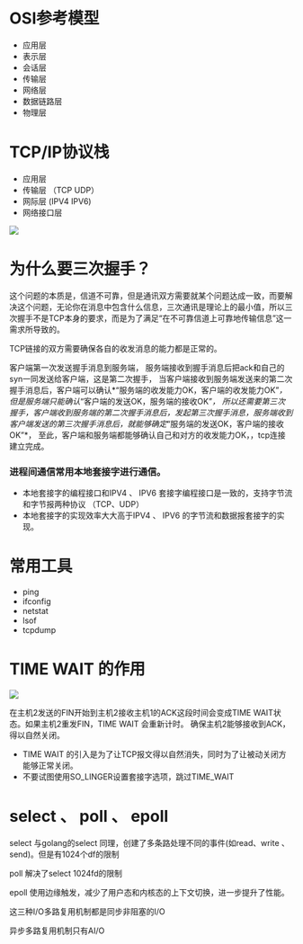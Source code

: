 # OSI参考模型

- 应用层
- 表示层
- 会话层
- 传输层
- 网络层
- 数据链路层
- 物理层

# TCP/IP协议栈

- 应用层
- 传输层 （TCP UDP）
- 网际层 (IPV4 IPV6)
- 网络接口层

![](https://static001.geekbang.org/resource/image/cb/b4/cb34e0e3b7769498ea703fe6231201b4.png)

# 为什么要三次握手？

这个问题的本质是，信道不可靠，但是通讯双方需要就某个问题达成一致，而要解决这个问题，无论你在消息中包含什么信息，三次通讯是理论上的最小值，所以三次握手不是TCP本身的要求，而是为了满足“在不可靠信道上可靠地传输信息”这一需求所导致的。

TCP链接的双方需要确保各自的收发消息的能力都是正常的。

客户端第一次发送握手消息到服务端，
服务端接收到握手消息后把ack和自己的syn一同发送给客户端，这是第二次握手，
当客户端接收到服务端发送来的第二次握手消息后，客户端可以确认*“服务端的收发能力OK，客户端的收发能力OK”*，但是服务端只能确认*“客户端的发送OK，服务端的接收OK”*，
所以还需要第三次握手，客户端收到服务端的第二次握手消息后，发起第三次握手消息，服务端收到客户端发送的第三次握手消息后，就能够确定*“服务端的发送OK，客户端的接收OK”*，
至此，客户端和服务端都能够确认自己和对方的收发能力OK，，tcp连接建立完成。

### 进程间通信常用本地套接字进行通信。

- 本地套接字的编程接口和IPV4 、 IPV6 套接字编程接口是一致的，支持字节流和字节报两种协议 （TCP、UDP）
- 本地套接字的实现效率大大高于IPV4 、 IPV6 的字节流和数据报套接字的实现。

# 常用工具

- ping
- ifconfig
- netstat 
- lsof
- tcpdump

# TIME WAIT 的作用

![](https://static001.geekbang.org/resource/image/94/5f/945c60ae06d282dcc22ad3b868f1175f.png)

在主机2发送的FIN开始到主机2接收主机1的ACK这段时间会变成TIME WAIT状态。如果主机2重发FIN，TIME WAIT 会重新计时。 确保主机2能够接收到ACK，得以自然关闭。

- TIME WAIT 的引入是为了让TCP报文得以自然消失，同时为了让被动关闭方能够正常关闭。
- 不要试图使用SO_LINGER设置套接字选项，跳过TIME_WAIT

# select 、 poll 、 epoll

select 与golang的select 同理，创建了多条路处理不同的事件(如read、write 、send)。但是有1024个df的限制

poll 解决了select 1024fd的限制

epoll 使用边缘触发，减少了用户态和内核态的上下文切换，进一步提升了性能。

这三种I/O多路复用机制都是同步非阻塞的I/O

异步多路复用机制只有AI/O



